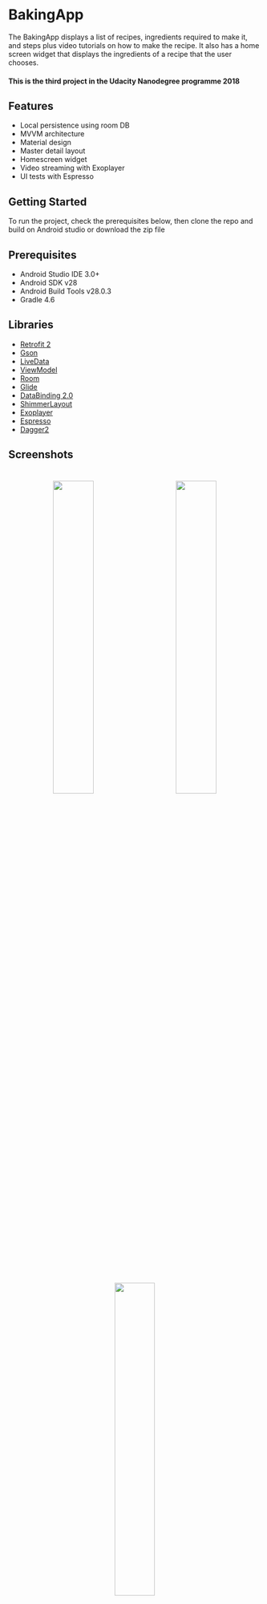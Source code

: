 # BakingApp
The BakingApp displays a list of recipes, ingredients required to make it, and steps plus video tutorials on how to make the recipe.
It also has a home screen widget that displays the ingredients of a recipe that the user chooses.

#### This is the third project in the Udacity Nanodegree programme 2018

## Features
* Local persistence using room DB
* MVVM architecture 
* Material design
* Master detail layout
* Homescreen widget
* Video streaming with Exoplayer
* UI tests with Espresso

## Getting Started
To run the project, check the prerequisites below, then clone the repo and build
 on Android studio or download the zip file

## Prerequisites
*   Android Studio IDE 3.0+
*   Android SDK v28
*   Android Build Tools v28.0.3
*   Gradle 4.6

## Libraries
*   [Retrofit 2](https://github.com/square/retrofit)
*   [Gson](https://github.com/google/gson)
*   [LiveData](https://developer.android.com/topic/libraries/architecture/livedata)
*   [ViewModel](https://developer.android.com/topic/libraries/architecture/viewmodel)
*   [Room](https://developer.android.com/topic/libraries/architecture/room)
*   [Glide](https://github.com/bumptech/glide)
*   [DataBinding 2.0](https://developer.android.com/topic/libraries/data-binding)
*   [ShimmerLayout](https://github.com/facebook/shimmer-android)
*   [Exoplayer](https://github.com/google/ExoPlayer)
*   [Espresso](https://developer.android.com/training/testing/espresso)
*   [Dagger2](https://google.github.io/dagger/users-guide)

<h2 align="left">Screenshots</h2>
<h4 align="center">
<img src="https://res.cloudinary.com/diixxqjcx/image/upload/v1550561235/main.png" width="40%" vspace="20" hspace="20">
<img src="https://res.cloudinary.com/diixxqjcx/image/upload/v1550561235/step.png" width="40%" vspace="20" hspace="20">
<img src="https://res.cloudinary.com/diixxqjcx/image/upload/v1550561234/detail.png" width="40%" vspace="20" hspace="20""><br>
<img src="https://res.cloudinary.com/diixxqjcx/image/upload/v1550561235/tab_detail.png" width="60%" vspace="50" hspace="50">

## Author
Ezike Tobenna

## License
This project is licensed under the Apache License 2.0 - See: http://www.apache.org/licenses/LICENSE-2.0.txt

